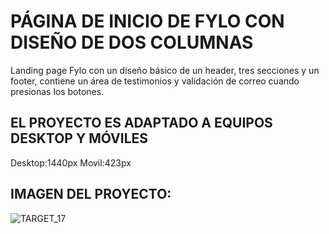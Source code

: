 # PÁGINA DE INICIO DE FYLO CON DISEÑO DE DOS COLUMNAS 

Landing page Fylo con un diseño básico de un header, tres secciones y un footer, 
contiene un área de testimonios y validación de correo cuando presionas los botones.

## EL PROYECTO ES ADAPTADO A EQUIPOS DESKTOP Y MÓVILES
Desktop:1440px
Movil:423px

## IMAGEN DEL PROYECTO:

![TARGET_17](https://user-images.githubusercontent.com/70084380/182933356-57030dc9-79d5-4548-9c4d-c2895bfde443.jpg)



